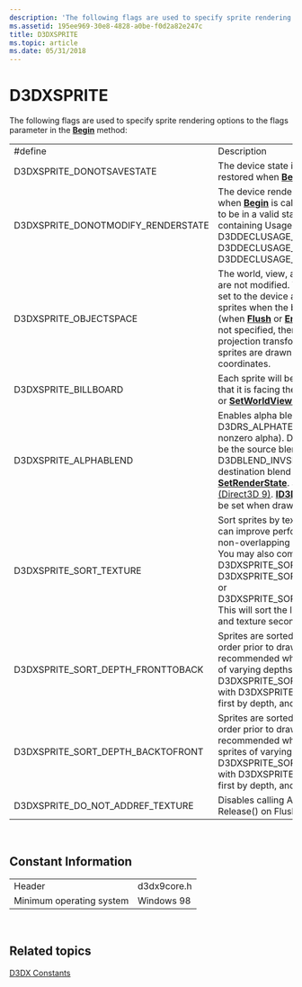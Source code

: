 ```yaml
---
description: 'The following flags are used to specify sprite rendering options to the flags parameter in the Begin method:'
ms.assetid: 195ee969-30e8-4828-a0be-f0d2a82e247c
title: D3DXSPRITE
ms.topic: article
ms.date: 05/31/2018
---
```


# D3DXSPRITE

The following flags are used to specify sprite rendering options to the flags parameter in the [**Begin**](id3dxsprite--begin.md) method:



|                                      |                                                                                                                                                                                                                                                                                                                                                                                                                                   |
|--------------------------------------|-----------------------------------------------------------------------------------------------------------------------------------------------------------------------------------------------------------------------------------------------------------------------------------------------------------------------------------------------------------------------------------------------------------------------------------|
| \#define                             | Description                                                                                                                                                                                                                                                                                                                                                                                                                       |
| D3DXSPRITE\_DONOTSAVESTATE           | The device state is not to be saved or restored when [**Begin**](id3dxsprite--begin.md) or [**End**](id3dxsprite--end.md) is called.                                                                                                                                                                                                                                                                                            |
| D3DXSPRITE\_DONOTMODIFY\_RENDERSTATE | The device render state is not to be changed when [**Begin**](id3dxsprite--begin.md) is called. The device is assumed to be in a valid state to draw vertices containing UsageIndex = 0 in the D3DDECLUSAGE\_POSITION, D3DDECLUSAGE\_TEXCOORD, and D3DDECLUSAGE\_COLOR data.                                                                                                                                                     |
| D3DXSPRITE\_OBJECTSPACE              | The world, view, and projection transforms are not modified. The transforms currently set to the device are used to transform the sprites when the batched sprites are drawn (when [**Flush**](id3dxsprite--flush.md) or [**End**](id3dxsprite--end.md) is called). If this flag is not specified, then world, view, and projection transforms are modified so that sprites are drawn in screen-space coordinates.              |
| D3DXSPRITE\_BILLBOARD                | Each sprite will be rotated about its center so that it is facing the viewer. [**SetWorldViewLH**](id3dxsprite--setworldviewlh.md) or [**SetWorldViewRH**](id3dxsprite--setworldviewrh.md) must be called first.                                                                                                                                                                                                                |
| D3DXSPRITE\_ALPHABLEND               | Enables alpha blending with D3DRS\_ALPHATESTENABLE set to **TRUE** (for nonzero alpha). D3DBLEND\_SRCALPHA will be the source blend state, and D3DBLEND\_INVSRCALPHA will be the destination blend state in calls to [**SetRenderState**](/windows/desktop/api). See [Alpha Blending State (Direct3D 9)](alpha-blending-state.md). [**ID3DXFont**](id3dxfont.md) expects this flag to be set when drawing text. |
| D3DXSPRITE\_SORT\_TEXTURE            | Sort sprites by texture prior to drawing. This can improve performance when drawing non-overlapping sprites of uniform depth. You may also combine D3DXSPRITE\_SORT\_TEXTURE with either D3DXSPRITE\_SORT\_DEPTH\_FRONTTOBACK or D3DXSPRITE\_SORT\_DEPTH\_BACKTOFRONT. This will sort the list of sprites by depth first and texture second.<br/>                                                                           |
| D3DXSPRITE\_SORT\_DEPTH\_FRONTTOBACK | Sprites are sorted by depth in front-to-back order prior to drawing. This procedure is recommended when drawing opaque sprites of varying depths. You may combine D3DXSPRITE\_SORT\_DEPTH\_FRONTTOBACK with D3DXSPRITE\_SORT\_TEXTURE to sort first by depth, and second by texture.<br/>                                                                                                                                   |
| D3DXSPRITE\_SORT\_DEPTH\_BACKTOFRONT | Sprites are sorted by depth in back-to-front order prior to drawing. This procedure is recommended when drawing transparent sprites of varying depths. You may combine D3DXSPRITE\_SORT\_DEPTH\_BACKTOFRONT with D3DXSPRITE\_SORT\_TEXTURE to sort first by depth, and second by texture.<br/>                                                                                                                              |
| D3DXSPRITE\_DO\_NOT\_ADDREF\_TEXTURE | Disables calling AddRef() on every draw, and Release() on Flush() for better performance.                                                                                                                                                                                                                                                                                                                                         |



 

## Constant Information



|                          |             |
|--------------------------|-------------|
| Header                   | d3dx9core.h |
| Minimum operating system | Windows 98  |



 

## Related topics

<dl> <dt>

[D3DX Constants](dx9-graphics-reference-d3dx-constants.md)
</dt> </dl>

 

 




